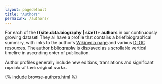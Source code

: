 ```yaml
---
layout: pagedefault
title: "Authors"
permalink: /authors/
---
```


<!-- <div class="wordcloud">
	<img src="{{ site.baseurl }}/assets/img/bannerauthors.png"></div>
<div>-->

For each of the **{{site.data.biography | size}}+ authors** in our continuously growing dataset! They all have a profile that contains a brief biographical summary, with links to the author's <a href="https://www.wikipedia.org/" target="_blank">Wikipedia page</a> and various <a href="https://www.dloc.com/" target="_blank">DLOC resources</a>. The author bibliography is displayed as a scrollable vertical timeline in ascending order of publication.

Author profiles generally include new editions, translations and significant reprints of their original works.



<div class="authors">
{% include browse-authors.html %}
</div>
